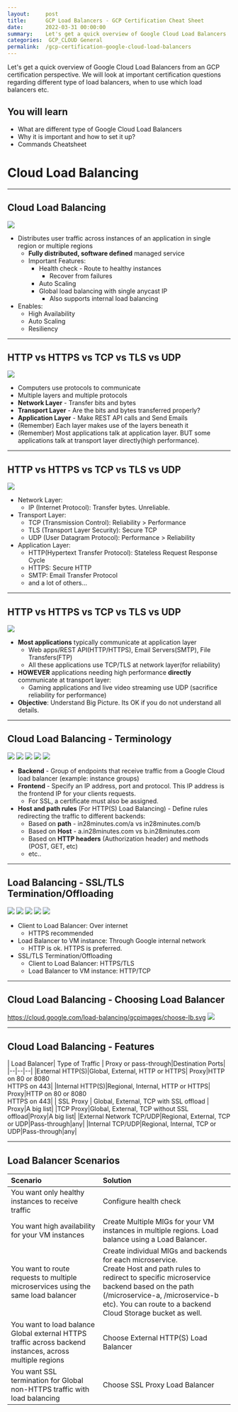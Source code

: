 ```yaml
---
layout:     post
title:      GCP Load Balancers - GCP Certification Cheat Sheet
date:       2022-03-31 00:00:00
summary:    Let's get a quick overview of Google Cloud Load Balancers
categories:  GCP_CLOUD General
permalink:  /gcp-certification-google-cloud-load-balancers
---
```


Let's get a quick overview of Google Cloud Load Balancers from an GCP certification perspective. We will look at important certification questions regarding different type of load balancers, when to use which load balancers etc.

## You will learn
- What are different type of Google Cloud Load Balancers
- Why it is important and how to set it up?
- Commands Cheatsheet


<!-- .slide: class="center" -->
# Cloud Load Balancing
---
## Cloud Load Balancing
<!-- .slide: class="image-right image-thirty" -->
![](./gcpimages/02-architecture/load-balancing.png)

- Distributes user traffic across instances of an application in single region or multiple regions
	- **Fully distributed, software defined** managed service
	- Important Features:
		- Health check - Route to healthy instances
			- Recover from failures
		- Auto Scaling
		- Global load balancing with single anycast IP
			- Also supports internal load balancing
- Enables: 
	- High Availability
	- Auto Scaling
	- Resiliency

---
## HTTP vs HTTPS vs TCP vs TLS vs UDP
<!-- .slide: class="image-right image-forty" -->
![](./gcpimages/application-transport-layers.png)
- Computers use protocols to communicate
- Multiple layers and multiple protocols
- **Network Layer** - Transfer bits and bytes
- **Transport Layer** - Are the bits and bytes transferred properly?
- **Application Layer** - Make REST API calls and Send Emails
- (Remember) Each layer makes use of the layers beneath it
- (Remember) Most applications talk at application layer. BUT some applications talk at transport layer directly(high performance).

---
<!-- .slide: class="image-right image-forty ninety" -->
## HTTP vs HTTPS vs TCP vs TLS vs UDP
![](./gcpimages/application-transport-layers.png)
- Network Layer:
	- IP (Internet Protocol): Transfer bytes. Unreliable.
- Transport Layer:
	- TCP (Transmission Control): Reliability > Performance
	- TLS (Transport Layer Security): Secure TCP
	- UDP (User Datagram Protocol): Performance > Reliability
- Application Layer:
	- HTTP(Hypertext Transfer Protocol): Stateless Request Response Cycle
	- HTTPS: Secure HTTP
	- SMTP: Email Transfer Protocol
	- and a lot of others...

---
<!-- .slide: class="image-right image-forty ninety" -->
## HTTP vs HTTPS vs TCP vs TLS vs UDP
![](./gcpimages/application-transport-layers.png)
- **Most applications** typically communicate at application layer
	- Web apps/REST API(HTTP/HTTPS), Email Servers(SMTP), File Transfers(FTP)
	- All these applications use TCP/TLS at network layer(for reliability)
- **HOWEVER** applications needing high performance **directly** communicate at transport layer:
	- Gaming applications and live video streaming use UDP (sacrifice reliability for performance)
- **Objective**: Understand Big Picture. Its OK if you do not understand all details.

---
## Cloud Load Balancing - Terminology
![](./gcpimages/00-icons/gcp/user-card.png)
![](./gcpimages/arrow-card.png)
![](./gcpimages/00-icons/gcp/load-balancing-card.png)
![](./gcpimages/arrow-card.png)
![](./gcpimages/00-icons/gcp/compute-instances-card.png)

- **Backend** - Group of endpoints that receive traffic from a Google Cloud load balancer (example:  instance groups)
- **Frontend** - Specify an IP address, port and protocol. This IP address is the frontend IP for your clients requests. 
	- For SSL, a certificate must also be assigned.
- **Host and path rules** (For HTTP(S) Load Balancing) - Define rules redirecting the traffic to different backends:
	- Based on **path** - in28minutes.com/a vs in28minutes.com/b
	- Based on **Host** - a.in28minutes.com vs b.in28minutes.com
	- Based on **HTTP headers** (Authorization header) and methods (POST, GET, etc)
	- etc..

---
## Load Balancing - SSL/TLS Termination/Offloading

![](./gcpimages/00-icons/gcp/user-card.png)
![](./gcpimages/arrow-card.png)
![](./gcpimages/00-icons/gcp/load-balancing-card.png)
![](./gcpimages/arrow-card.png)
![](./gcpimages/00-icons/gcp/compute-instances-card.png)

- Client to Load Balancer: Over internet
	- HTTPS recommended
- Load Balancer to VM instance: Through Google internal network
	- HTTP is ok. HTTPS is preferred.
- SSL/TLS Termination/Offloading
	- Client to Load Balancer: HTTPS/TLS
	- Load Balancer to VM instance: HTTP/TCP

---
## Cloud Load Balancing - Choosing Load Balancer
https://cloud.google.com/load-balancing/gcpimages/choose-lb.svg
![](./gcpimages/gcp/choosing-lb.png)

---
## Cloud Load Balancing - Features

| Load Balancer| Type of Traffic | Proxy or pass-through|Destination Ports|
|--|--|--|
|External HTTP(S)|Global, External, HTTP or HTTPS| Proxy|HTTP on 80 or 8080<BR/> HTTPS on 443|
|Internal HTTP(S)|Regional, Internal, HTTP or HTTPS| Proxy|HTTP on 80 or 8080<BR/>HTTPS on 443|
| SSL Proxy  | Global, External, TCP with SSL offload | Proxy|A big list|
|TCP Proxy|Global, External, TCP without SSL offload|Proxy|A big list|
|External Network TCP/UDP|Regional, External, TCP or UDP|Pass-through|any|
|Internal TCP/UDP|Regional, Internal, TCP or UDP|Pass-through|any|

---
## Load Balancer Scenarios

| Scenario |Solution  |
|:--|:--|
|You want only healthy instances to receive traffic| Configure health check|
|You want high availability for your VM instances| Create Multiple MIGs for your VM instances in multiple regions. Load balance using a Load Balancer.|
|You want to route requests to multiple microservices using the same load balancer| Create individual MIGs and backends for each microservice. <BR/> Create Host and path rules to redirect to specific microservice backend based on the path (/microservice-a, /microservice-b etc). You can route to a backend Cloud Storage bucket as well.|
|You want to load balance Global external HTTPS traffic across backend instances, across multiple regions|Choose External HTTP(S) Load Balancer|
|You want SSL termination for Global non-HTTPS traffic with load balancing|Choose SSL Proxy Load Balancer|
